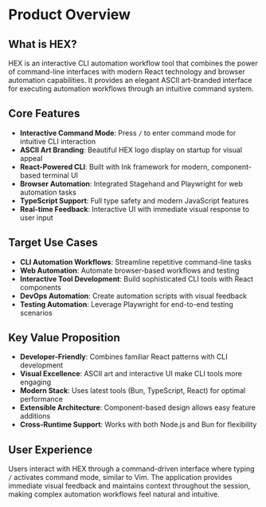 # Product Overview

## What is HEX?

HEX is an interactive CLI automation workflow tool that combines the power of command-line interfaces with modern React technology and browser automation capabilities. It provides an elegant ASCII art-branded interface for executing automation workflows through an intuitive command system.

## Core Features

- **Interactive Command Mode**: Press `/` to enter command mode for intuitive CLI interaction
- **ASCII Art Branding**: Beautiful HEX logo display on startup for visual appeal
- **React-Powered CLI**: Built with Ink framework for modern, component-based terminal UI
- **Browser Automation**: Integrated Stagehand and Playwright for web automation tasks
- **TypeScript Support**: Full type safety and modern JavaScript features
- **Real-time Feedback**: Interactive UI with immediate visual response to user input

## Target Use Cases

- **CLI Automation Workflows**: Streamline repetitive command-line tasks
- **Web Automation**: Automate browser-based workflows and testing
- **Interactive Tool Development**: Build sophisticated CLI tools with React components
- **DevOps Automation**: Create automation scripts with visual feedback
- **Testing Automation**: Leverage Playwright for end-to-end testing scenarios

## Key Value Proposition

- **Developer-Friendly**: Combines familiar React patterns with CLI development
- **Visual Excellence**: ASCII art and interactive UI make CLI tools more engaging
- **Modern Stack**: Uses latest tools (Bun, TypeScript, React) for optimal performance
- **Extensible Architecture**: Component-based design allows easy feature additions
- **Cross-Runtime Support**: Works with both Node.js and Bun for flexibility

## User Experience

Users interact with HEX through a command-driven interface where typing `/` activates command mode, similar to Vim. The application provides immediate visual feedback and maintains context throughout the session, making complex automation workflows feel natural and intuitive.